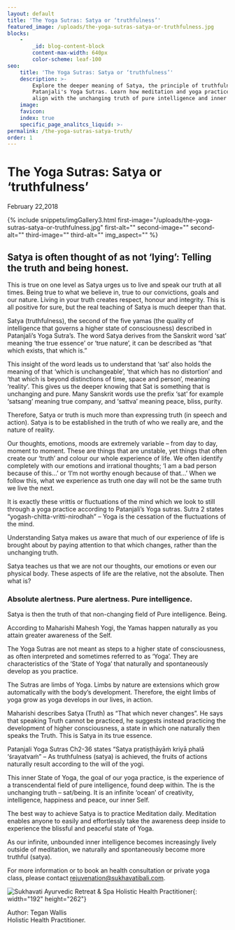 ```yaml
---
layout: default
title: 'The Yoga Sutras: Satya or ‘truthfulness’'
featured_image: /uploads/the-yoga-sutras-satya-or-truthfulness.jpg
blocks:
    -
        _id: blog-content-block
        content-max-width: 640px
        color-scheme: leaf-100
seo:
    title: 'The Yoga Sutras: Satya or ‘truthfulness’'
    description: >-
        Explore the deeper meaning of Satya, the principle of truthfulness from
        Patanjali's Yoga Sutras. Learn how meditation and yoga practices help
        align with the unchanging truth of pure intelligence and inner peace.
    image:
    favicon:
    index: true
    specific_page_analitcs_liquid: >-
permalink: /the-yoga-sutras-satya-truth/
order: 1
---
```

# The Yoga Sutras: Satya or ‘truthfulness’

February 22,2018

{% include snippets/imgGallery3.html first-image="/uploads/the-yoga-sutras-satya-or-truthfulness.jpg" first-alt="" second-image="" second-alt="" third-image="" third-alt="" img_aspect="" %}

## **Satya is often thought of as not ‘lying’: Telling the truth and being honest.**

This is true on one level as Satya urges us to live and speak our truth at all times. Being true to what we believe in, true to our convictions, goals and our nature. Living in your truth creates respect, honour and integrity. This is all positive for sure, but the real teaching of Satya is much deeper than that.

Satya (truthfulness), the second of the five yamas (the quality of intelligence that governs a higher state of consciousness) described in Patanjali’s Yoga Sutra’s. The word Satya derives from the Sanskrit word ‘sat’ meaning ‘the true essence’ or ‘true nature’, it can be described as “that which exists, that which is.”

This insight of the word leads us to understand that ‘sat’ also holds the meaning of that ‘which is unchangeable’, ‘that which has no distortion’ and ‘that which is beyond distinctions of time, space and person’, meaning ‘reality’. This gives us the deeper knowing that Sat is something that is unchanging and pure. Many Sanskrit words use the prefix ‘sat’ for example ‘satsang’ meaning true company, and ‘sattva’ meaning peace, bliss, purity.

Therefore, Satya or truth is much more than expressing truth (in speech and action). Satya is to be established in the truth of who we really are, and the nature of reality.

Our thoughts, emotions, moods are extremely variable – from day to day, moment to moment. These are things that are unstable, yet things that often create our ‘truth’ and colour our whole experience of life. We often identify completely with our emotions and irrational thoughts; ‘I am a bad person because of this…’ or ‘I’m not worthy enough because of that…’ When we follow this, what we experience as truth one day will not be the same truth we live the next.

It is exactly these vrittis or fluctuations of the mind which we look to still through a yoga practice according to Patanjali’s Yoga sutras. Sutra 2 states “yogash-chitta-vritti-nirodhah” – Yoga is the cessation of the fluctuations of the mind.

Understanding Satya makes us aware that much of our experience of life is brought about by paying attention to that which changes, rather than the unchanging truth.

Satya teaches us that we are not our thoughts, our emotions or even our physical body. These aspects of life are the relative, not the absolute. Then what is?

### Absolute alertness. Pure alertness. Pure intelligence.

Satya is then the truth of that non-changing field of Pure intelligence. Being.

According to Maharishi Mahesh Yogi, the Yamas happen naturally as you attain greater awareness of the Self.

The Yoga Sutras are not meant as steps to a higher state of consciousness, as often interpreted and sometimes referred to as ‘Yoga’. They are characteristics of the ‘State of Yoga’ that naturally and spontaneously develop as you practice.

The Sutras are limbs of Yoga. Limbs by nature are extensions which grow automatically with the body’s development. Therefore, the eight limbs of yoga grow as yoga develops in our lives, in action.

Maharishi describes Satya (Truth) as “That which never changes”. He says that speaking Truth cannot be practiced, he suggests instead practicing the development of higher consciousness, a state in which one naturally then speaks the Truth. This is Satya in its true essence.

Patanjali Yoga Sutras Ch2-36 states “Satya pratiṣṭhāyāṁ kriyā phalā ‘śrayatvaṁ” – As truthfulness (satya) is achieved, the fruits of actions naturally result according to the will of the yogi.

This inner State of Yoga, the goal of our yoga practice, is the experience of a transcendental field of pure intelligence, found deep within. The is the unchanging truth – sat/being. It is an infinite ‘ocean’ of creativity, intelligence, happiness and peace, our inner Self.

The best way to achieve Satya is to practice Meditation daily. Meditation enables anyone to easily and effortlessly take the awareness deep inside to experience the blissful and peaceful state of Yoga.

As our infinite, unbounded inner intelligence becomes increasingly lively outside of meditation, we naturally and spontaneously become more truthful (satya).

For more information or to book an health consultation or private yoga class, please contact [rejuvenation@sukhavatibali.com](mailto:rejuvenation@sukhavatibali.com).

![Sukhavati Ayurvedic Retreat &amp; Spa Holistic Health Practitioner](https://www.sukhavatibali.com/wp-content/uploads/2018/10/tegan-final2-2-1500357848-medium.jpg){: width="192" height="262"}

Author: Tegan Wallis<br>Holistic Health Practitioner.